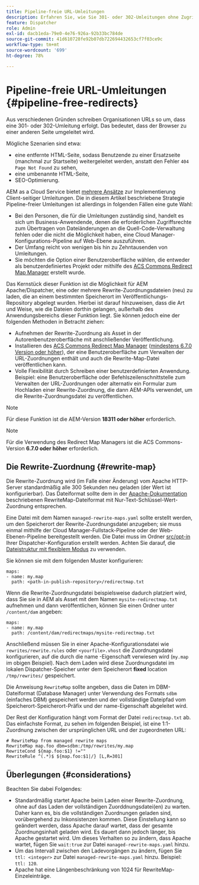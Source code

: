 ```yaml
---
title: Pipeline-freie URL-Umleitungen
description: Erfahren Sie, wie Sie 301- oder 302-Umleitungen ohne Zugriff auf Git- oder Cloud Manager-Pipelines deklarieren.
feature: Dispatcher
role: Admin
exl-id: dacb1eda-79e0-4e76-926a-92b33bc784de
source-git-commit: 41d610728fe92b07db722694432653cf7f03ce9c
workflow-type: tm+mt
source-wordcount: '699'
ht-degree: 78%

---
```


# Pipeline-freie URL-Umleitungen {#pipeline-free-redirects}

Aus verschiedenen Gründen schreiben Organisationen URLs so um, dass eine 301- oder 302-Umleitung erfolgt. Das bedeutet, dass der Browser zu einer anderen Seite umgeleitet wird.

Mögliche Szenarien sind etwa:

* eine entfernte HTML-Seite, sodass Benutzende zu einer Ersatzseite (manchmal zur Startseite) weitergeleitet werden, anstatt den Fehler `404 Page Not Found` zu sehen,
* eine umbenannte HTML-Seite,
* SEO-Optimierung.

AEM as a Cloud Service bietet [mehrere Ansätze](https://experienceleague.adobe.com/de/docs/experience-manager-learn/foundation/administration/url-redirection) zur Implementierung Client-seitiger Umleitungen. Die in diesem Artikel beschriebene Strategie Pipeline-freier Umleitungen ist allerdings in folgenden Fällen eine gute Wahl:

* Bei den Personen, die für die Umleitungen zuständig sind, handelt es sich um Business-Anwendende, denen die erforderlichen Zugriffsrechte zum Übertragen von Dateiänderungen an die Quell-Code-Verwaltung fehlen oder die nicht die Möglichkeit haben, eine Cloud Manager-Konfigurations-Pipeline auf Web-Ebene auszuführen.
* Der Umfang reicht von wenigen bis hin zu Zehntausenden von Umleitungen.
* Sie möchten die Option einer Benutzeroberfläche wählen, die entweder als benutzerdefiniertes Projekt oder mithilfe des [ACS Commons Redirect Map Manager](https://adobe-consulting-services.github.io/acs-aem-commons/features/redirect-map-manager/index.html) erstellt wurde.

Das Kernstück dieser Funktion ist die Möglichkeit für AEM Apache/Dispatcher, eine oder mehrere Rewrite-Zuordnungsdateien (neu) zu laden, die an einem bestimmten Speicherort im Veröffentlichungs-Repository abgelegt wurden. Hierbei ist darauf hinzuweisen, dass die Art und Weise, wie die Dateien dorthin gelangen, außerhalb des Anwendungsbereichs dieser Funktion liegt. Sie können jedoch eine der folgenden Methoden in Betracht ziehen:

* Aufnehmen der Rewrite-Zuordnung als Asset in der Autorenbenutzeroberfläche mit anschließender Veröffentlichung.
* Installieren des [ACS Commons Redirect Map Manager](https://adobe-consulting-services.github.io/acs-aem-commons/features/redirect-map-manager/index.html) ([mindestens 6.7.0 Version oder höher](https://github.com/Adobe-Consulting-Services/acs-aem-commons/releases)), der eine Benutzeroberfläche zum Verwalten der URL-Zuordnungen enthält und auch die Rewrite-Map-Datei veröffentlichen kann.
* Volle Flexibilität durch Schreiben einer benutzerdefinierten Anwendung. Beispiel: eine Benutzeroberfläche oder Befehlszeilenschnittstelle zum Verwalten der URL-Zuordnungen oder alternativ ein Formular zum Hochladen einer Rewrite-Zuordnung, die dann AEM-APIs verwendet, um die Rewrite-Zuordnungsdatei zu veröffentlichen.

>[!NOTE]
> Für diese Funktion ist die AEM-Version **18311 oder höher** erforderlich.

>[!NOTE]
> Für die Verwendung des Redirect Map Managers ist die ACS Commons-Version **6.7.0 oder höher** erforderlich.

## Die Rewrite-Zuordnung {#rewrite-map}

Die Rewrite-Zuordnung wird (im Falle einer Änderung) vom Apache HTTP-Server standardmäßig alle 300 Sekunden neu geladen (der Wert ist konfigurierbar). Das Dateiformat sollte dem in der [Apache-Dokumentation](https://httpd.apache.org/docs/2.4/rewrite/rewritemap.html#txt) beschriebenen RewriteMap-Dateiformat mit Nur-Text-Schlüssel-Wert-Zuordnung entsprechen.

Eine Datei mit dem Namen `managed-rewrite-maps.yaml` sollte erstellt werden, um den Speicherort der Rewrite-Zuordnungsdatei anzugeben; sie muss einmal mithilfe der Cloud Manager-Fullstack-Pipeline oder der Web-Ebenen-Pipeline bereitgestellt werden. Die Datei muss im Ordner [src/opt-in](https://github.com/adobe/aem-project-archetype/tree/develop/src/main/archetype/dispatcher.cloud/src/opt-in) Ihrer Dispatcher-Konfiguration erstellt werden. Achten Sie darauf, die [Dateistruktur mit flexiblem Modus](/help/implementing/dispatcher/validation-debug.md#flexible-mode-file-structure) zu verwenden.

Sie können sie mit dem folgenden Muster konfigurieren:

```
maps:
- name: my.map
  path: <path-in-publish-repository>/redirectmap.txt
```

Wenn die Rewrite-Zuordnungsdatei beispielsweise dadurch platziert wird, dass Sie sie in AEM als Asset mit dem Namen `mysite-redirectmap.txt` aufnehmen und dann veröffentlichen, können Sie einen Ordner unter `/content/dam` angeben:

```
maps:
- name: my.map
  path: /content/dam/redirectmaps/mysite-redirectmap.txt
```

Anschließend müssen Sie in einer Apache-Konfigurationsdatei wie `rewrites/rewrite.rules` oder `<yourfile>.vhost` die Zuordnungsdatei konfigurieren, auf die durch die name -Eigenschaft verwiesen wird (`my.map` im obigen Beispiel). Nach dem Laden wird diese Zuordnungsdatei im lokalen Dispatcher-Speicher unter dem Speicherort **fixed** location `/tmp/rewrites/` gespeichert.

Die Anweisung `RewriteMap` sollte angeben, dass die Daten im DBM-Dateiformat (Database Manager) unter Verwendung des Formats `sdbm` (einfaches DBM) gespeichert werden und der vollständige Dateipfad vom Speicherort-Speicherort-Präfix und der name-Eigenschaft abgeleitet wird.

Der Rest der Konfiguration hängt vom Format der Datei `redirectmap.txt` ab. Das einfachste Format, zu sehen im folgenden Beispiel, ist eine 1:1-Zuordnung zwischen der ursprünglichen URL und der zugeordneten URL:

```
# RewriteMap from managed rewrite maps
RewriteMap map.foo dbm=sdbm:/tmp/rewrites/my.map
RewriteCond ${map.foo:$1} !=""
RewriteRule ^(.*)$ ${map.foo:$1|/} [L,R=301]
```


## Überlegungen {#considerations}

Beachten Sie dabei Folgendes:

* Standardmäßig startet Apache beim Laden einer Rewrite-Zuordnung, ohne auf das Laden der vollständigen Zuorddnungsdatei(en) zu warten. Daher kann es, bis die vollständigen Zuordnungen geladen sind, vorübergehend zu Inkonsistenzen kommen. Diese Einstellung kann so geändert werden, dass Apache darauf wartet, dass der gesamte Zuordnungsinhalt geladen wird. Es dauert dann jedoch länger, bis Apache gestartet wird. Um dieses Verhalten so zu ändern, dass Apache wartet, fügen Sie `wait:true` zur Datei `managed-rewrite-maps.yaml` hinzu.
* Um das Intervall zwischen den Ladevorgängen zu ändern, fügen Sie `ttl: <integer>` zur Datei `managed-rewrite-maps.yaml` hinzu. Beispiel: `ttl: 120`.
* Apache hat eine Längenbeschränkung von 1024 für RewriteMap-Einzeleinträge.

